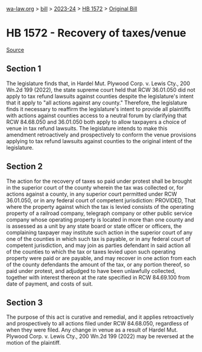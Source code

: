 [wa-law.org](/) > [bill](/bill/) > [2023-24](/bill/2023-24/) > [HB 1572](/bill/2023-24/hb/1572/) > [Original Bill](/bill/2023-24/hb/1572/1/)

# HB 1572 - Recovery of taxes/venue

[Source](http://lawfilesext.leg.wa.gov/biennium/2023-24/Pdf/Bills/House%20Bills/1572.pdf)

## Section 1
The legislature finds that, in Hardel Mut. Plywood Corp. v. Lewis Cty., 200 Wn.2d 199 (2022), the state supreme court held that RCW 36.01.050 did not apply to tax refund lawsuits against counties despite the legislature's intent that it apply to "all actions against any county." Therefore, the legislature finds it necessary to reaffirm the legislature's intent to provide all plaintiffs with actions against counties access to a neutral forum by clarifying that RCW 84.68.050 and 36.01.050 both apply to allow taxpayers a choice of venue in tax refund lawsuits. The legislature intends to make this amendment retroactively and prospectively to conform the venue provisions applying to tax refund lawsuits against counties to the original intent of the legislature.

## Section 2
The action for the recovery of taxes so paid under protest shall be brought in the superior court of the county wherein the tax was collected or, for actions against a county, in any superior court permitted under RCW 36.01.050, or in any federal court of competent jurisdiction: PROVIDED, That where the property against which the tax is levied consists of the operating property of a railroad company, telegraph company or other public service company whose operating property is located in more than one county and is assessed as a unit by any state board or state officer or officers, the complaining taxpayer may institute such action in the superior court of any one of the counties in which such tax is payable, or in any federal court of competent jurisdiction, and may join as parties defendant in said action all of the counties to which the tax or taxes levied upon such operating property were paid or are payable, and may recover in one action from each of the county defendants the amount of the tax, or any portion thereof, so paid under protest, and adjudged to have been unlawfully collected, together with interest thereon at the rate specified in RCW 84.69.100 from date of payment, and costs of suit.

## Section 3
The purpose of this act is curative and remedial, and it applies retroactively and prospectively to all actions filed under RCW 84.68.050, regardless of when they were filed. Any change in venue as a result of Hardel Mut. Plywood Corp. v. Lewis Cty., 200 Wn.2d 199 (2022) may be reversed at the motion of the plaintiff.
